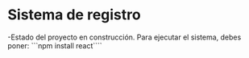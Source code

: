 <h1>Sistema de registro</h1>
-Estado del proyecto en construcción.
Para ejecutar el sistema, debes poner:
```npm install react````
